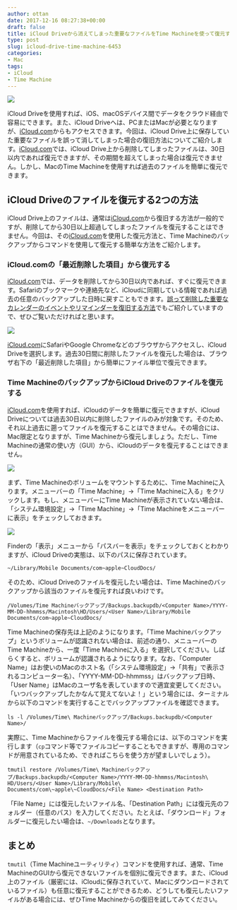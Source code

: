 ```yaml
---
author: ottan
date: 2017-12-16 08:27:38+00:00
draft: false
title: iCloud Driveから消えてしまった重要なファイルをTime Machineを使って復元する方法
type: post
slug: icloud-drive-time-machine-6453
categories:
- Mac
tags:
- iCloud
- Time Machine
---
```


![](/uploads/2017/12/171216-5a34bdaef127d.jpg)

iCloud Driveを使用すれば、iOS、macOSデバイス間でデータをクラウド経由で容易にできます。また、iCloud Driveへは、PCまたはMacが必要となりますが、[iCloud.com](https://www.icloud.com/)からもアクセスできます。今回は、iCloud Drive上に保存していた重要なファイルを誤って消してしまった場合の復旧方法についてご紹介します。[iCloud.com](https://www.icloud.com/)では、iCloud Drive上から削除してしまったファイルは、30日以内であれば復元できますが、その期間を超えてしまった場合は復元できません。しかし、MacのTime Machineを使用すれば過去のファイルを簡単に復元できます。

## iCloud Driveのファイルを復元する2つの方法

iCloud Drive上のファイルは、通常は[iCloud.com](https://www.icloud.com/)から復旧する方法が一般的ですが、削除してから30日以上超過してしまったファイルを復元することはできません。今回は、その[iCloud.com](https://www.icloud.com/)を使用した復元方法と、Time Machineのバックアップからコマンドを使用して復元する簡単な方法をご紹介します。

### iCloud.comの「最近削除した項目」から復元する

[iCloud.com](https://www.icloud.com/)では、データを削除してから30日以内であれば、すぐに復元できます。Safariのブックマークや連絡先など、iCloudに同期している情報であれば過去の任意のバックアップした日時に戻すこともできます。[誤って削除した重要なカレンダーのイベントやリマインダーを復旧する方法](/icloud-calendar-reminder-6828/)でもご紹介していますので、ぜひご覧いただければと思います。

![](/uploads/2017/12/171216-5a34be2c1f56d.png)

[iCloud.com](https://www.icloud.com/)にSafariやGoogle Chromeなどのブラウザからアクセスし、iCloud Driveを選択します。過去30日間に削除したファイルを復元した場合は、ブラウザ右下の「最近削除した項目」から簡単にファイル単位で復元できます。

### Time MachineのバックアップからiCloud Driveのファイルを復元する

[iCloud.com](https://www.icloud.com/)を使用すれば、iCloudのデータを簡単に復元できますが、iCloud Driveについては過去30日以内に削除したファイルのみが対象です。そのため、それ以上過去に遡ってファイルを復元することはできません。その場合には、Mac限定となりますが、Time Machineから復元しましょう。ただし、Time Machineの通常の使い方（GUI）から、iCloudのデータを復元することはできません。

![](/uploads/2017/12/171216-5a34bdb8460af.png)

まず、Time Machineのボリュームをマウントするために、Time Machineに入ります。メニューバーの「Time Machine」→「Time Machineに入る」をクリックします。もし、メニューバーにTime Machineが表示されていない場合は、「システム環境設定」→「Time Machine」→「Time Machineをメニューバーに表示」をチェックしておきます。

![](/uploads/2017/12/171216-5a34d1d152933.png)

Finderの「表示」メニューから「パスバーを表示」をチェックしておくとわかりますが、iCloud Driveの実態は、以下のパスに保存されています。

    ~/Library/Mobile Documents/com~apple~CloudDocs/

そのため、iCloud Driveのファイルを復元したい場合は、Time Machineのバックアップから該当のファイルを復元すれば良いわけです。

    /Volumes/Time Machineバックアップ/Backups.backupdb/<Computer Name>/YYYY-MM-DD-hhmmss/Macintosh\HD/Users/<User Name>/Library/Mobile Documents/com~apple~CloudDocs/

Time Machineの保存先は上記のようになります。「Time Machineバックアップ」というボリュームが認識されない場合は、前述の通り、メニューバーのTime Machineから、一度「Time Machineに入る」を選択してください。しばらくすると、ボリュームが認識されるようになります。なお、「Computer Name」はお使いのMacのホスト名（「システム環境設定」→「共有」で表示されるコンピューター名）、「YYYY-MM-DD-hhmmss」はバックアップ日時、「User Name」はMacのユーザ名を表していますので適宜変更してください。「いつバックアップしたかなんて覚えてないよ！」という場合には、ターミナルから以下のコマンドを実行することでバックアップファイルを確認できます。

    ls -l /Volumes/Time\ Machineバックアップ/Backups.backupdb/<Computer Name>/

実際に、Time Machineからファイルを復元する場合には、以下のコマンドを実行します（`cp`コマンド等でファイルコピーすることもできますが、専用のコマンドが用意されているため、できればこちらを使う方が望ましいでしょう）。

    tmutil restore /Volumes/Time\ Machineバックアップ/Backups.backupdb/<Computer Name>/YYYY-MM-DD-hhmmss/Macintosh\ HD/Users/<User Name>/Library/Mobile\ Documents/com\~apple\~CloudDocs/<File Name> <Destination Path>

「File Name」には復元したいファイル名、「Destination Path」には復元先のフォルダー（任意のパス）を入力してください。たとえば、「ダウンロード」フォルダーに復元したい場合は、`~/Downloads`となります。

## まとめ

`tmutil`（Time Machineユーティリティ）コマンドを使用すれば、通常、Time MachineのGUIから復元できないファイルを個別に復元できます。また、iCloud上のファイル（厳密には、iCloudに保存されていて、Macにダウンロードされているファイル）も任意に復元することができるため、どうしても復元したいファイルがある場合には、ぜひTime Machineからの復旧を試してみてください。
